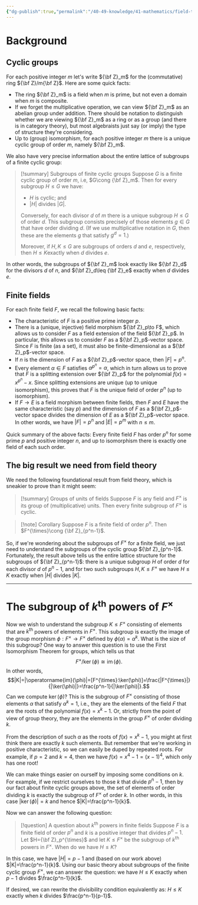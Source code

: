 ```yaml
---
{"dg-publish":true,"permalink":"/40-49-knowledge/41-mathematics/field-theory/a-question-about-finite-fields/","tags":["field_theory"],"updated":"2024-07-11T07:14:54-07:00"}
---
```


# Background

## Cyclic groups

For each positive integer $m$ let's write ${\bf Z}_m$ for the (commutative) ring ${\bf Z}/m{\bf Z}$. Here are some quick facts:
- The ring ${\bf Z}_m$ is a field when $m$ is prime, but not even a domain when $m$ is composite.
- If we forget the multiplicative operation, we can view ${\bf Z}_m$ as an abelian group under addition. There should be notation to distinguish whether we are viewing ${\bf Z}_m$ as a ring or as a group (and there is in category theory), but most algebraists just say (or imply) the type of structure they're considering.
- Up to (group) isomorphism, for each positive integer $m$ there is a unique cyclic group of order $m$, namely ${\bf Z}_m$.

We also have very precise information about the entire lattice of subgroups of a finite cyclic group:

>[!summary] Subgroups of finite cyclic groups
> Suppose $G$ is a finite cyclic group of order $m$, i.e, $G\cong {\bf Z}_m$. Then for every subgroup $H\leq G$ we have:
> - $H$ is cyclic; and
> - $|H|$ divides $|G|$.
> 
>Conversely, for each divisor $d$ of $m$ there is a unique subgroup $H\leq G$ of order $d$. This subgroup consists precisely of those elements $g\in G$ that have order dividing $d$. (If we use multiplicative notation in $G$, then these are the elements $g$ that satisfy $g^d=1$.)
> 
> Moreover, if $H,K\leq G$ are subgroups of orders $d$ and $e$, respectively, then $H\leq K$exactly when $d$ divides $e$.

In other words, the subgroups of ${\bf Z}_m$ look exactly like ${\bf Z}_d$ for the divisors $d$ of $n$, and ${\bf Z}_d\leq {\bf Z}_e$ exactly when $d$ divides $e$.

## Finite fields

For each finite field $F$, we recall the following basic facts: 
- The characteristic of $F$ is a positive prime integer $p$.
- There is a (unique, injective) field morphism ${\bf Z}_p\to F$, which allows us to consider $F$ as a field extension of the field ${\bf Z}_p$. In particular, this allows us to consider $F$ as a ${\bf Z}_p$-vector space. Since $F$ is finite (as a set), it must also be finite-dimensional as a ${\bf Z}_p$-vector space.
- If $n$ is the dimension of $F$ as a ${\bf Z}_p$-vector space, then $|F|=p^n$.
- Every element $\alpha\in F$ satisfies $\alpha^{p^n}=\alpha$, which in turn allows us to prove that $F$ is a splitting extension over ${\bf Z}_p$ for the polynomial $f(x)=x^{p^n}-x$. Since splitting extensions are unique (up to unique isomorphism), this proves that $F$ is the unique field of order $p^n$ (up to isomorphism).
- If $F\to E$ is a field morphism between finite fields, then $F$ and $E$ have the same characteristic (say $p$) and the dimension of $F$ as a ${\bf Z}_p$-vector space divides the dimension of $E$ as a ${\bf Z}_p$-vector space. In other words, we have $|F|=p^n$ and $|E|=p^m$ with $n\leq m$.

Quick summary of the above facts: Every finite field $F$ has order $p^n$ for some prime $p$ and positive integer $n$, and up to isomorphism there is exactly one field of each such order.

## The big result we need from field theory

We need the following foundational result from field theory, which is sneakier to prove than it might seem:

>[!summary] Groups of units of fields
>Suppose $F$ is any field and $F^{\times}$ is its group of (multiplicative) units. Then every finite subgroup of $F^{\times}$ is cyclic. 

>[!note] Corollary
> Suppose $F$ is a finite field of order $p^n$. Then $F^{\times}\cong {\bf Z}_{p^n-1}$.

So, if we're wondering about the subgroups of $F^{\times}$ for a finite field, we just need to understand the subgroups of the cyclic group ${\bf Z}_{p^n-1}$. Fortunately, the result above tells us the entire lattice structure for the subgroups of ${\bf Z}_{p^n-1}$: there is a unique subgroup $H$ of order $d$ for each divisor $d$ of $p^n-1$, and for two such subgroups $H, K\leq F^{\times}$ we have $H\leq K$ exactly when $|H|$ divides $|K|$.

---

# The subgroup of $k^{\text{th}}$ powers of $F^{\times}$

Now we wish to understand the subgroup $K\leq F^{\times}$ consisting of elements that are $k^{\text{th}}$ powers of elements in $F^{\times}$.  This subgroup is exactly the image of the group morphism $\phi:F^{\times}\to F^{\times}$ defined by $\phi(\alpha)=\alpha^k$. What is the size of this subgroup? One way to answer this question is to use the First Isomorphism Theorem for groups, which tells us that
$$F^{\times}/\ker(\phi)\cong \operatorname{im}(\phi).$$
In other words,
$$|K|=|\operatorname{im}(\phi)|=[F^{\times}:\ker(\phi)]=\frac{|F^{\times}|}{|\ker(\phi)|}=\frac{p^n-1}{|\ker(\phi)|}.$$
Can we compute $\ker(\phi)?$ This is the subgroup of $F^{\times}$ consisting of those elements $\alpha$ that satisfy $\alpha^k=1$, i.e., they are the elements of the field $F$ that are the roots of the polynomial $f(x)=x^k-1$. Or, strictly from the point of view of group theory, they are the elements in the group $F^{\times}$ of order dividing $k$.

From the description of such $\alpha$ as the roots of $f(x)=x^k-1$, you might at first think there are exactly $k$ such elements. But remember that we're working in positive characteristic, so we can easily be duped by repeated roots. For example, if $p=2$ and $k=4$, then we have $f(x)=x^4-1=(x-1)^4$, which only has one root!

We can make things easier on ourself by imposing some conditions on $k$. For example, if we restrict ourselves to those $k$ that divide $p^n-1$, then by our fact about finite cyclic groups above, the set of elements of order dividing $k$ is exactly the subgroup of $F^{\times}$ of order $k$. In other words, in this case $|\ker(\phi)|=k$ and hence $|K|=\frac{p^n-1}{k}$.

Now we can answer the following question:

>[!question] A question about $k^{\text{th}}$ powers in finite fields
>Suppose $F$ is a finite field of order $p^n$ and $k$ is a positive integer that divides $p^n-1$. Let $H={\bf Z}_p^{\times}$ and let $K\leq F^{\times}$ be the subgroup of $k^{\text{th}}$ powers in $F^{\times}$. When do we have $H\leq K$?

In this case, we have $|H|=p-1$ and (based on our work above) $|K|=\frac{p^n-1}{k}$. Using our basic theory about subgroups of the finite cyclic group $F^{\times}$, we can answer the question: we have $H\leq K$ exactly when $p-1$ divides $\frac{p^n-1}{k}$.

If desired, we can rewrite the divisibility condition equivalently as: $H\leq K$ exactly when $k$ divides $\frac{p^n-1}{p-1}$.